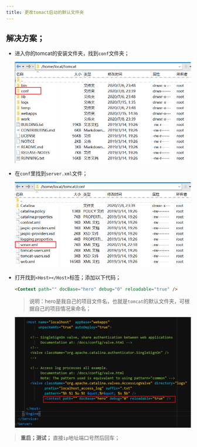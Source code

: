```yaml
---
title: 更改tomact启动的默认文件夹
---
```


## 解决方案；

- 进入你的tomcat的安装文件夹，找到`conf`文件夹；

  ![1594795127447](assets/1594795127447.png)

- 在`conf`里找到`server.xml`文件；

  ![1594795189526](assets/1594795189526.png)

- 打开找到`<Host></Host>`标签；添加以下代码；

  ```html
  <Context path="" docBase="hero" debug="0" reloadable="true" />
  ```

  > 说明：hero是我自己的项目文件名，也就是`tomcat`的默认文件夹，可根据自己的项目情况来命名；

  ![1594795637704](assets/1594795637704.png)

> **重启；测试；** 直接`ip`地址端口号然后回车；


